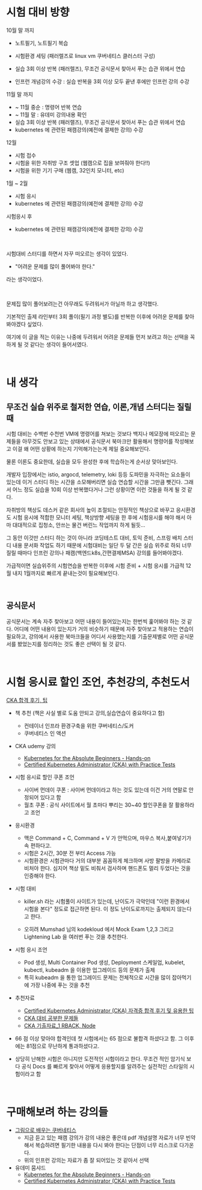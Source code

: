 # 시험 대비 방향

10월 말 까지 

- 노트필기, 노트필기 복습

- 시험환경 세팅 (패러렐즈로 linux vm 쿠버네티스 클러스터 구성)
- 실습 3회 이상 반복 (패러렐즈), 무조건 공식문서 찾아서 푸는 습관 위에서 연습
- 인프런 개념강의 수강 : 실습 반복을 3회 이상 모두 끝낸 후에만 인프런 강의 수강

11월 말 까지

- \~ 11월 중순 : 명령어 반복 연습
- \~ 11월 말 : 유데미 강의내용 확인
- 실습 3회 이상 반복 (패러랠즈), 무조건 공식문서 찾아서 푸는 습관 위에서 연습
- kubernetes 에 관련된 패캠강의(예전에 결제한 강의) 수강

12월

- 시험 접수
- 시험을 위한 자취방 구조 셋업 (웹캠으로 집을 보여줘야 한다!!)
- 시험을 위한 기기 구매 (웹캠, 32인치 모니터, etc)



1월 \~ 2월

- 시험 응시
- kubernetes 에 관련된 패캠강의(예전에 결제한 강의) 수강



시험응시 후

- kubernetes 에 관련된 패캠강의(예전에 결제한 강의) 수강

<br/>



시험대비 스터디를 하면서 자꾸 떠오르는 생각이 있었다. 

- "어려운 문제를 많이 풀어봐야 한다." 

라는 생각이었다.<br/>

<br/>



문제집 많이 풀어보려는건 아무래도 두려워서가 아닐까 하고 생각했다.<br/>

기본적인 출제 라인부터 3회 풀이(필기 과정 별도)를 반복한 이후에 어려운 문제를 찾아봐야겠다 싶었다.<br/>

여기에 이 글을 적는 이유는 나중에 두려워서 어려운 문제들 먼저 보려고 하는 선택을 꼭 하게 될 것 같다는 생각이 들어서였다.<br/>

<br/>



# 내 생각

## 무조건 실습 위주로 철저한 연습, 이론,개념 스터디는 질릴때

시험 대비는 수백번 수천번 VM에 명령어를 쳐보는 것보다 백지나 메모장에 떠오르는 문제들을 아무것도 안보고 있는 상태에서 공식문서 북마크만 활용해서 명령어를 작성해보고 이걸 왜 어떤 상황에 하는지 기억해가는는게 제일 중요해보인다.<br/>

물론 이론도 중요한데, 실습을 모두 완성한 후에 학습하는게 순서상 맞아보인다.<br/>

개발자 입장에서는 istio, argocd, telemetry, loki 등등 도파민을 자극하는 요소들이 있는데 이거 스터디 하는 시간을 소모해버리면 실습 연습할 시간을 그만큼 뺏긴다. 그래서 어느 정도 실습을 10회 이상 반복했다거나 그런 상황이면 이런 것들을 하게 될 것 같다.<br/>

자취방의 책상도 데스커 같은 회사의 높이 조절되는 안정적인 책상으로 바꾸고 응시환경도 시험 응시에 적합한 모니터 세팅, 책상방향 세팅을 한 후에 시험응시를 해야 해서 아마 대대적으로 집청소, 안쓰는 물건 버린느 작업까지 하게 될듯...<br/>

그 동안 이것만 스터디 하는 것이 아니라 코딩테스트 대비, 토익 준비, 스프링 배치 스터디 내용 문서화 작업도 하기 때문에 시험대비는 일단 두 달 간은 실습 위주로 하되 너무 질릴 때마다 인프런 강의나 패캠(백엔드k8s,간편결제MSA) 강의를 들어봐야겠다.<br/>

가급적이면 실습위주의 시험연습을 반복한 이후에 시험 준비 + 시험 응시를 가급적 12월 내지 1월까지로 빠르게 끝내는것이 필요해보인다.<br/>

<br/>



## 공식문서

공식문서는 계속 자주 찾아보고 어떤 내용이 들어있는지는 한번씩 훑어봐야 하는 것 같다. 어디에 어떤 내용이 있는지가 거의 비슷하기 때문에 자주 찾아보고 적용하는 연습이 필요하고, 강의에서 사용한 북마크들을 어디서 사용했는지를 기출문제별로 어떤 공식문서를 봤었는지를 정리하는 것도 좋은 선택이 될 것 같다.<br/>

<br/>





# 시험 응시료 할인 조언, 추천강의, 추천도서

[CKA 합격 후기, 팁](https://kimkani.tistory.com/40)

- 책 추천 (책은 사실 별로 도움 안되고 강의,실습연습이 중요하다고 함)
  - 컨테이너 인프라 환경구축을 위한 쿠버네티스/도커
  - 쿠버네티스 인 액션
- CKA udemy 강의
  - [Kubernetes for the Absolute Beginners - Hands-on](https://www.udemy.com/course/learn-kubernetes/)
  - [Certified Kubernetes Administrator (CKA) with Practice Tests](https://www.udemy.com/course/certified-kubernetes-administrator-with-practice-tests/)
- 시험 응시료 할인 쿠폰 조언
  - 사이버 먼데이 쿠폰 : 사이버 먼데이라고 하는 것도 있는데 이건 거의 연말로 안정되어 있다고 함
  - 월초 쿠폰 : 공식 사이트에서 월 초마다 뿌리는 30\~40 할인쿠폰을 잘 활용하라고 조언
- 응시환경
  - 맥은 Command + C, Command + V 가 안먹으며, 마우스 복사,붙여넣기가 속 편하다고.
  - 시험은 2시간, 30분 전 부터 Access 가능
  - 시험환경은 시험관마다 거의 대부분 꼼꼼하게 체크하며 사방 팔방을 카메라로 비처야 한다. 심지어 책상 밑도 비춰서 검사하며 핸드폰도 멀리 두었다는 것을 인증해야 한다.

- 시험 대비

  - killer.sh 라는 시험풀이 사이트가 있는데, 난이도가 극악인데 "이런 환경에서 시험을 본다" 정도로 접근하면 된다. 이 정도 난이도로까지는 출제되지 않는다고 한다.

  - 오히려 Mumshad 님의 kodekloud 에서 Mock Exam 1,2,3 그리고 Lightening Lab 을 여러번 푸는 것을 추천한다.

- 시험 응시 조언

  - Pod 생성, Multi Container Pod 생성, Deployment 스케일업, kubelet, kubectl, kubeadm 을 이용한 업그레이드 등의 문제가 출제
  - 특히 kubeadm 을 통한 업그레이드 문제는 전체적으로 시간을 많이 잡아먹기에 가장 나중에 푸는 것을 추천

- 추천자료

  - [Certified Kubernetes Administrator (CKA) 자격증 합격 후기 및 유용한 팁](https://seongjin.me/how-to-prepare-cka-exam/)
  - [CKA 대비 공부한 문제들](https://ls-altr.tistory.com/82)
  - [CKA 기출자료_1 RBACK, Node](https://daintree.tistory.com/13)

- 66 점 이상 맞아야 합격인데 첫 시험에서는 65 점으로 불합격 하셨다고 함. 그 이후에는 81점으로 무난하게 통과하셨다고.
- 상당히 난해한 시험은 아니지만 도전적인 시험이라고 한다. 무조건 적인 암기식 보다 공식 Docs 를 빠르게 찾아서 어떻게 응용할지를 알려주는 실전적인 스타일의 시험이라고 함

<br/>



# 구매해보려 하는 강의들

- [그림으로 배우는 쿠버네티스](https://www.inflearn.com/course/%EA%B7%B8%EB%A6%BC%EC%9C%BC%EB%A1%9C-%EB%B0%B0%EC%9A%B0%EB%8A%94-%EC%BF%A0%EB%B2%84%EB%84%A4%ED%8B%B0%EC%8A%A4)
  - 지금 듣고 있는 패캠 강의가 강의 내용은 좋은데 pdf 개념설명 자료가 너무 빈약해서 복습하려면 필기한 내용을 다시 봐야 한다는 단점이 너무 리스크로 다가온다. 
  - 위의 인프런 강의는 자료가 좀 잘 되어있는 것 같아서 선택
- 유데미 뭄샤드
  - [Kubernetes for the Absolute Beginners - Hands-on](https://www.udemy.com/course/learn-kubernetes/)
  - [Certified Kubernetes Administrator (CKA) with Practice Tests](https://www.udemy.com/course/certified-kubernetes-administrator-with-practice-tests/)



